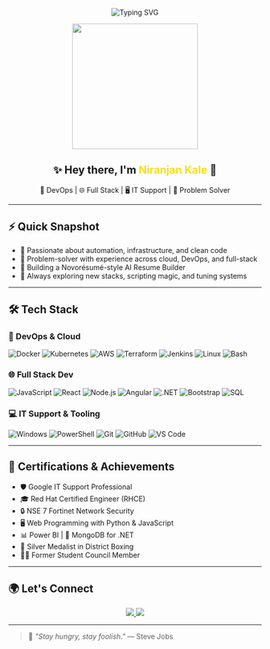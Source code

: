 <!-- Typing Animation Header -->
<p align="center">
  <img src="https://readme-typing-svg.demolab.com?font=Fira+Code&weight=500&size=24&pause=1000&color=F7DF1E&center=true&vCenter=true&width=600&lines=🚀+DevOps+Engineer;🌐+Full+Stack+Developer;🛠️+IT+Support+Specialist;🔥+Tech+Nerd+Always+Learning" alt="Typing SVG" />
</p>

<!-- Animated GIF -->
<p align="center">
  <img src="https://media.giphy.com/media/qgQUggAC3Pfv687qPC/giphy.gif" height="250" />
</p>

<h2 align="center">✨ Hey there, I'm <span style="color:#F7DF1E;">Niranjan Kale</span> 👋</h2>
<p align="center">
  💼 DevOps | 🌐 Full Stack | 🖥️ IT Support | 🧠 Problem Solver
</p>

---

## ⚡ Quick Snapshot

- 🎯 Passionate about automation, infrastructure, and clean code
- 🧠 Problem-solver with experience across cloud, DevOps, and full-stack
- 🚀 Building a Novorésumé-style AI Resume Builder
- 🌱 Always exploring new stacks, scripting magic, and tuning systems

---

## 🛠️ Tech Stack

### 🚀 DevOps & Cloud
![Docker](https://img.shields.io/badge/-Docker-0db7ed?logo=docker&logoColor=white&style=for-the-badge)
![Kubernetes](https://img.shields.io/badge/-Kubernetes-326ce5?logo=kubernetes&logoColor=white&style=for-the-badge)
![AWS](https://img.shields.io/badge/-AWS-232f3e?logo=amazonaws&logoColor=white&style=for-the-badge)
![Terraform](https://img.shields.io/badge/-Terraform-7b42bc?logo=terraform&logoColor=white&style=for-the-badge)
![Jenkins](https://img.shields.io/badge/-Jenkins-D24939?logo=jenkins&logoColor=white&style=for-the-badge)
![Linux](https://img.shields.io/badge/-Linux-FCC624?logo=linux&logoColor=black&style=for-the-badge)
![Bash](https://img.shields.io/badge/-Bash-4EAA25?logo=gnubash&logoColor=white&style=for-the-badge)

### 🌐 Full Stack Dev
![JavaScript](https://img.shields.io/badge/-JavaScript-F7DF1E?logo=javascript&logoColor=black&style=for-the-badge)
![React](https://img.shields.io/badge/-React-61dafb?logo=react&logoColor=black&style=for-the-badge)
![Node.js](https://img.shields.io/badge/-Node.js-339933?logo=node.js&logoColor=white&style=for-the-badge)
![Angular](https://img.shields.io/badge/-Angular-DD0031?logo=angular&logoColor=white&style=for-the-badge)
![.NET](https://img.shields.io/badge/-.NET-512bd4?logo=dotnet&logoColor=white&style=for-the-badge)
![Bootstrap](https://img.shields.io/badge/-Bootstrap-7952B3?logo=bootstrap&logoColor=white&style=for-the-badge)
![SQL](https://img.shields.io/badge/-SQL-CC2927?logo=mysql&logoColor=white&style=for-the-badge)

### 💻 IT Support & Tooling
![Windows](https://img.shields.io/badge/-Windows-0078d4?logo=windows&logoColor=white&style=for-the-badge)
![PowerShell](https://img.shields.io/badge/-PowerShell-5391FE?logo=powershell&logoColor=white&style=for-the-badge)
![Git](https://img.shields.io/badge/-Git-F05032?logo=git&logoColor=white&style=for-the-badge)
![GitHub](https://img.shields.io/badge/-GitHub-181717?logo=github&logoColor=white&style=for-the-badge)
![VS Code](https://img.shields.io/badge/-VS%20Code-007ACC?logo=visualstudiocode&logoColor=white&style=for-the-badge)

---

## 🏅 Certifications & Achievements

- 🛡️ Google IT Support Professional
- 🎓 Red Hat Certified Engineer (RHCE)
- 🔒 NSE 7 Fortinet Network Security
- 🖥️ Web Programming with Python & JavaScript
- 📊 Power BI | 📁 MongoDB for .NET
- 🥈 Silver Medalist in District Boxing
- 🧑‍💼 Former Student Council Member

---

## 🌍 Let's Connect

<p align="center">
  <a href="https://www.linkedin.com/in/niranjankale772577/" target="_blank">
    <img src="https://img.shields.io/badge/-LinkedIn-0A66C2?logo=linkedin&logoColor=white&style=for-the-badge" />
  </a>
  <a href="mailto:niranjank.sit.it@gmail.com">
    <img src="https://img.shields.io/badge/-Email-EA4335?logo=gmail&logoColor=white&style=for-the-badge" />
  </a>
</p>

---

> 💬 *"Stay hungry, stay foolish."* — Steve Jobs

